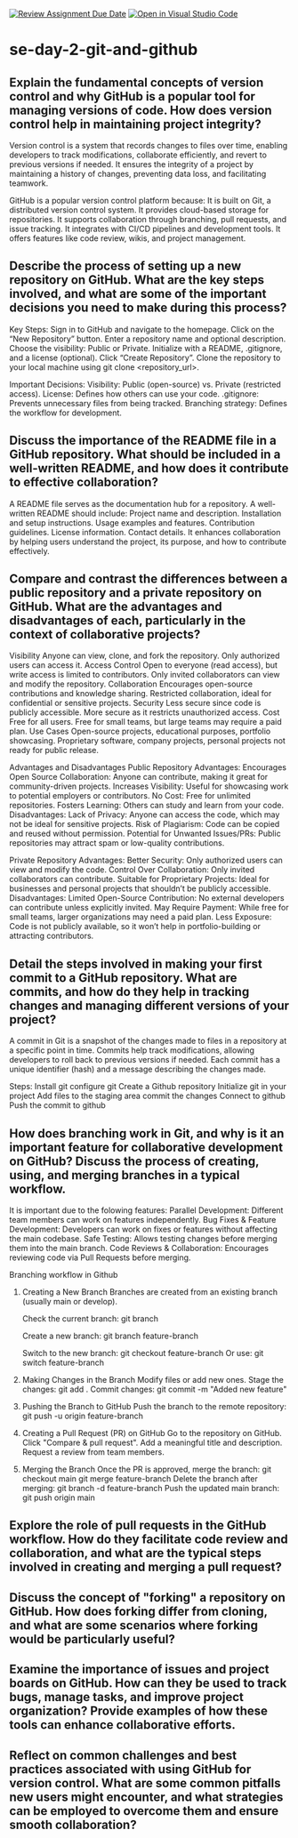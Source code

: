 [![Review Assignment Due Date](https://classroom.github.com/assets/deadline-readme-button-22041afd0340ce965d47ae6ef1cefeee28c7c493a6346c4f15d667ab976d596c.svg)](https://classroom.github.com/a/8wgCKhpZ)
[![Open in Visual Studio Code](https://classroom.github.com/assets/open-in-vscode-2e0aaae1b6195c2367325f4f02e2d04e9abb55f0b24a779b69b11b9e10269abc.svg)](https://classroom.github.com/online_ide?assignment_repo_id=18427597&assignment_repo_type=AssignmentRepo)
# se-day-2-git-and-github
## Explain the fundamental concepts of version control and why GitHub is a popular tool for managing versions of code. How does version control help in maintaining project integrity?
Version control is a system that records changes to files over time, enabling developers to track modifications, collaborate efficiently, and revert to previous versions if needed. It ensures the integrity of a project by maintaining a history of changes, preventing data loss, and facilitating teamwork.

GitHub is a popular version control platform because:
It is built on Git, a distributed version control system.
It provides cloud-based storage for repositories.
It supports collaboration through branching, pull requests, and issue tracking.
It integrates with CI/CD pipelines and development tools.
It offers features like code review, wikis, and project management.


## Describe the process of setting up a new repository on GitHub. What are the key steps involved, and what are some of the important decisions you need to make during this process?
Key Steps:
Sign in to GitHub and navigate to the homepage.
Click on the “New Repository” button.
Enter a repository name and optional description.
Choose the visibility: Public or Private.
Initialize with a README, .gitignore, and a license (optional).
Click “Create Repository”.
Clone the repository to your local machine using git clone <repository_url>.

Important Decisions:
Visibility: Public (open-source) vs. Private (restricted access).
License: Defines how others can use your code.
.gitignore: Prevents unnecessary files from being tracked.
Branching strategy: Defines the workflow for development.

## Discuss the importance of the README file in a GitHub repository. What should be included in a well-written README, and how does it contribute to effective collaboration?
A README file serves as the documentation hub for a repository. A well-written README should include:
Project name and description.
Installation and setup instructions.
Usage examples and features.
Contribution guidelines.
License information.
Contact details.
It enhances collaboration by helping users understand the project, its purpose, and how to contribute effectively.

## Compare and contrast the differences between a public repository and a private repository on GitHub. What are the advantages and disadvantages of each, particularly in the context of collaborative projects?
Visibility	Anyone can view, clone, and fork the repository.	Only authorized users can access it.
Access Control	Open to everyone (read access), but write access is limited to contributors.	Only invited collaborators can view and modify the repository.
Collaboration	Encourages open-source contributions and knowledge sharing.	Restricted collaboration, ideal for confidential or sensitive projects.
Security	Less secure since code is publicly accessible.	More secure as it restricts unauthorized access.
Cost	Free for all users.	Free for small teams, but large teams may require a paid plan.
Use Cases	Open-source projects, educational purposes, portfolio showcasing.	Proprietary software, company projects, personal projects not ready for public release.

Advantages and Disadvantages
Public Repository
Advantages:
Encourages Open Source Collaboration: Anyone can contribute, making it great for community-driven projects.
Increases Visibility: Useful for showcasing work to potential employers or contributors.
No Cost: Free for unlimited repositories.
Fosters Learning: Others can study and learn from your code.
Disadvantages:
Lack of Privacy: Anyone can access the code, which may not be ideal for sensitive projects.
Risk of Plagiarism: Code can be copied and reused without permission.
Potential for Unwanted Issues/PRs: Public repositories may attract spam or low-quality contributions.

Private Repository
Advantages:
Better Security: Only authorized users can view and modify the code.
Control Over Collaboration: Only invited collaborators can contribute.
Suitable for Proprietary Projects: Ideal for businesses and personal projects that shouldn’t be publicly accessible.
Disadvantages:
Limited Open-Source Contribution: No external developers can contribute unless explicitly invited.
May Require Payment: While free for small teams, larger organizations may need a paid plan.
Less Exposure: Code is not publicly available, so it won’t help in portfolio-building or attracting contributors.

## Detail the steps involved in making your first commit to a GitHub repository. What are commits, and how do they help in tracking changes and managing different versions of your project?
A commit in Git is a snapshot of the changes made to files in a repository at a specific point in time. Commits help track modifications, allowing developers to roll back to previous versions if needed. Each commit has a unique identifier (hash) and a message describing the changes made.

Steps:
Install git 
configure git
Create a Github repository
Initialize git in your project
Add files to the staging area
commit the changes
Connect to github
Push the commit to github

## How does branching work in Git, and why is it an important feature for collaborative development on GitHub? Discuss the process of creating, using, and merging branches in a typical workflow.
It is important due to the folowing features:
         Parallel Development: Different team members can work on features independently.
         Bug Fixes & Feature Development: Developers can work on fixes or features without affecting the main codebase.
         Safe Testing: Allows testing changes before merging them into the main branch.
         Code Reviews & Collaboration: Encourages reviewing code via Pull Requests before merging.

 Branching workflow in Github
 1. Creating a New Branch
Branches are created from an existing branch (usually main or develop).

      Check the current branch:
      git branch
    
      Create a new branch:
      git branch feature-branch
    
      Switch to the new branch:
      git checkout feature-branch
      Or use:
      git switch feature-branch
    
3. Making Changes in the Branch
      Modify files or add new ones.
      Stage the changes:
      git add .
      Commit changes:
      git commit -m "Added new feature"
4. Pushing the Branch to GitHub
Push the branch to the remote repository:
      git push -u origin feature-branch
5. Creating a Pull Request (PR) on GitHub
      Go to the repository on GitHub.
      Click "Compare & pull request".
      Add a meaningful title and description.
      Request a review from team members.
6. Merging the Branch
Once the PR is approved, merge the branch:
    git checkout main
    git merge feature-branch
Delete the branch after merging:
    git branch -d feature-branch
Push the updated main branch:
    git push origin main



## Explore the role of pull requests in the GitHub workflow. How do they facilitate code review and collaboration, and what are the typical steps involved in creating and merging a pull request?

## Discuss the concept of "forking" a repository on GitHub. How does forking differ from cloning, and what are some scenarios where forking would be particularly useful?

## Examine the importance of issues and project boards on GitHub. How can they be used to track bugs, manage tasks, and improve project organization? Provide examples of how these tools can enhance collaborative efforts.

## Reflect on common challenges and best practices associated with using GitHub for version control. What are some common pitfalls new users might encounter, and what strategies can be employed to overcome them and ensure smooth collaboration?
